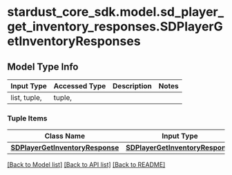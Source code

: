 # stardust_core_sdk.model.sd_player_get_inventory_responses.SDPlayerGetInventoryResponses

## Model Type Info
Input Type | Accessed Type | Description | Notes
------------ | ------------- | ------------- | -------------
list, tuple,  | tuple,  |  | 

### Tuple Items
Class Name | Input Type | Accessed Type | Description | Notes
------------- | ------------- | ------------- | ------------- | -------------
[**SDPlayerGetInventoryResponse**](SDPlayerGetInventoryResponse.md) | [**SDPlayerGetInventoryResponse**](SDPlayerGetInventoryResponse.md) | [**SDPlayerGetInventoryResponse**](SDPlayerGetInventoryResponse.md) |  | 

[[Back to Model list]](../../README.md#documentation-for-models) [[Back to API list]](../../README.md#documentation-for-api-endpoints) [[Back to README]](../../README.md)

